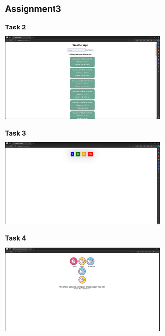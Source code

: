# Assignment3

## Task 2

![alt text](image.png)

## Task 3

![alt text](image-1.png)

## Task 4

![alt text](image-2.png)